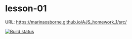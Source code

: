 # lesson-01

URL: https://marinaosborne.github.io/AJS_homework_1/src/

[![Build status](https://ci.appveyor.com/api/projects/status/pgp3rt1le9x9snga?svg=true)](https://ci.appveyor.com/project/MarinaOsborne/ajs-homework-1)